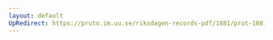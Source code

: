 ```yaml
---
layout: default
UpRedirect: https://pruto.im.uu.se/riksdagen-records-pdf/1881/prot-1881--ak--019/prot-1881--ak--019_011.pdf
---
```

